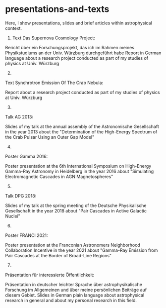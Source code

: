 # presentations-and-texts
Here, I show presentations, slides and brief articles within astrophysical context.

1. Text Das Supernova Cosmology Project:

Bericht über ein Forschungsprojekt, das ich im Rahmen meines Physikstudiums an der Univ. Würzburg durchgeführt habe
Report in German language about a research project conducted as part of my studies of physics at Univ. Würzburg 


2.
Text Synchrotron Emission Of The Crab Nebula:

Report about a research project conducted as part of my studies of physics at Univ. Würzburg



3.
Talk AG 2013:

Slides of my talk at the annual assembly of the Astronomische Gesellschaft in the year 2013 about the "Determination of the High-Energy Spectrum of the Crab Pulsar Using an Outer Gap Model"


4.
Poster Gamma 2016:

Poster presentation at the 6th International Symposium on High-Energy Gamma-Ray Astronomy in Heidelberg in the year 2016 about "Simulating Electromagnetic Cascades in AGN Magnetospheres"


5.
Talk DPG 2018:

Slides of my talk at the spring meeting of the Deutsche Physikalische Gesellschaft in the year 2018 about "Pair Cascades in Active Galactic Nuclei"


6.
Poster FRANCI 2021:

Poster presentation at the Franconian Astronomers Neighborhood Collaboration Incentive in the year 2021 about "Gamma-Ray Emission from Pair Cascades at the Border of Broad-Line Regions"


7.
Präsentation für interessierte Öffentlichkeit:

Präsentation in deutscher leichter Sprache über astrophysikalische Forschung im Allgemeinen und über meine persönlichen Beiträge auf diesem Gebiet.
Slides in German plain language about astrophysical research in general and about my personal research in this field.
